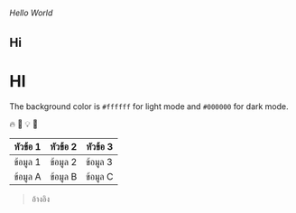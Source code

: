 ###### Hello World
## Hi
# HI

The background color is `#ffffff` for light mode and `#000000` for dark mode.

🔥 🚀 💡 🎉


| หัวข้อ 1  | หัวข้อ 2  | หัวข้อ 3  |
|-----------|-----------|-----------|
| ข้อมูล 1  | ข้อมูล 2  | ข้อมูล 3  |
| ข้อมูล A  | ข้อมูล B  | ข้อมูล C  |


> อ้างอิง

